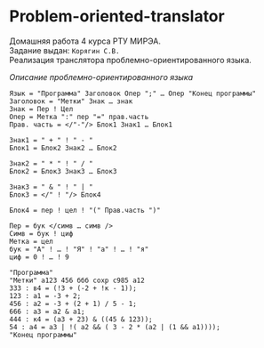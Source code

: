 # Problem-oriented-translator
 Домашняя работа 4 курса РТУ МИРЭА.  
 Задание выдан: `Корягин С.В.`   
 Реализация транслятора проблемно-ориентированного языка.  
 
 _Описание проблемно-ориентированного языка_  
 ```
 Язык = "Программа" Заголовок Опер ";" … Опер "Конец программы"
 Заголовок = "Метки" Знак … знак
 Знак = Пер ! Цел
 Опер = Метка ":" пер "=" прав.часть
 Прав. часть = </"-"/> Блок1 Знак1 … Блок1
 
 Знак1 = " + " ! " - "
 Блок1 = Блок2 Знак2 … Блок2
 
 Знак2 = " * " ! " / "
 Блок2 = Блок3 Знак3 … Блок3
 
 Знак3 = " & " ! " | "
 Блок3 = </" ! "/> Блок4
 
 Блок4 = пер ! цел ! "(" Прав.часть ")"
 
Пер = бук </симв … симв />
 Симв = бук ! циф
 Метка = цел
 бук = "А" ! … ! "Я" ! "а" ! … ! "я"
 циф = 0 ! … ! 9
```

```
"Программа"
"Метки" а123 456 ббб сохр с985 а12
333 : в4 = (!3 + (-2 + !к - 1));
123 : а1 = -3 + 2;
456 : а2 = -3 + (2 + 1) / 5 - 1;
666 : а3 = а2 & а1;
444 : к4 = (a3 + 23) & ((45 & 123));
54 : а4 = а3 | !( а2 && ( 3 - 2 * (а2 | (1 && а1))));
"Конец программы"
```
 
